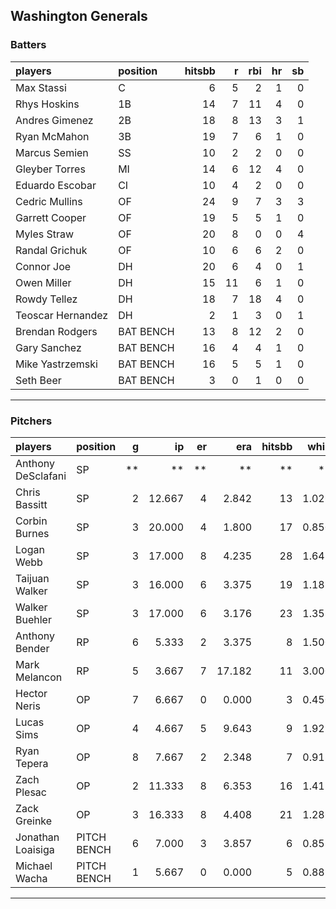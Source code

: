 ## Washington Generals

### Batters

 
|players           |position  | hitsbb|  r| rbi| hr| sb| 
|:-----------------|:---------|------:|--:|---:|--:|--:| 
|Max Stassi        |C         |      6|  5|   2|  1|  0| 
|Rhys Hoskins      |1B        |     14|  7|  11|  4|  0| 
|Andres Gimenez    |2B        |     18|  8|  13|  3|  1| 
|Ryan McMahon      |3B        |     19|  7|   6|  1|  0| 
|Marcus Semien     |SS        |     10|  2|   2|  0|  0| 
|Gleyber Torres    |MI        |     14|  6|  12|  4|  0| 
|Eduardo Escobar   |CI        |     10|  4|   2|  0|  0| 
|Cedric Mullins    |OF        |     24|  9|   7|  3|  3| 
|Garrett Cooper    |OF        |     19|  5|   5|  1|  0| 
|Myles Straw       |OF        |     20|  8|   0|  0|  4| 
|Randal Grichuk    |OF        |     10|  6|   6|  2|  0| 
|Connor Joe        |DH        |     20|  6|   4|  0|  1| 
|Owen Miller       |DH        |     15| 11|   6|  1|  0| 
|Rowdy Tellez      |DH        |     18|  7|  18|  4|  0| 
|Teoscar Hernandez |DH        |      2|  1|   3|  0|  1| 
|Brendan Rodgers   |BAT BENCH |     13|  8|  12|  2|  0| 
|Gary Sanchez      |BAT BENCH |     16|  4|   4|  1|  0| 
|Mike Yastrzemski  |BAT BENCH |     16|  5|   5|  1|  0| 
|Seth Beer         |BAT BENCH |      3|  0|   1|  0|  0| 


* * *

### Pitchers

 
|players            |position    |  g|     ip| er|    era| hitsbb|  whip| so|  w| sv| 
|:------------------|:-----------|--:|------:|--:|------:|------:|-----:|--:|--:|--:| 
|Anthony DeSclafani |SP          | **|     **| **|     **|     **|    **| **| **| **| 
|Chris Bassitt      |SP          |  2| 12.667|  4|  2.842|     13| 1.026| 12|  1|  0| 
|Corbin Burnes      |SP          |  3| 20.000|  4|  1.800|     17| 0.850| 24|  0|  0| 
|Logan Webb         |SP          |  3| 17.000|  8|  4.235|     28| 1.647| 11|  3|  0| 
|Taijuan Walker     |SP          |  3| 16.000|  6|  3.375|     19| 1.188|  4|  1|  0| 
|Walker Buehler     |SP          |  3| 17.000|  6|  3.176|     23| 1.353| 14|  2|  0| 
|Anthony Bender     |RP          |  6|  5.333|  2|  3.375|      8| 1.500|  8|  0|  2| 
|Mark Melancon      |RP          |  5|  3.667|  7| 17.182|     11| 3.000|  1|  0|  3| 
|Hector Neris       |OP          |  7|  6.667|  0|  0.000|      3| 0.450|  6|  0|  0| 
|Lucas Sims         |OP          |  4|  4.667|  5|  9.643|      9| 1.929|  4|  1|  0| 
|Ryan Tepera        |OP          |  8|  7.667|  2|  2.348|      7| 0.913|  5|  1|  1| 
|Zach Plesac        |OP          |  2| 11.333|  8|  6.353|     16| 1.412|  8|  0|  0| 
|Zack Greinke       |OP          |  3| 16.333|  8|  4.408|     21| 1.286|  8|  0|  0| 
|Jonathan Loaisiga  |PITCH BENCH |  6|  7.000|  3|  3.857|      6| 0.857|  6|  1|  0| 
|Michael Wacha      |PITCH BENCH |  1|  5.667|  0|  0.000|      5| 0.882|  2|  1|  0| 


* * *


